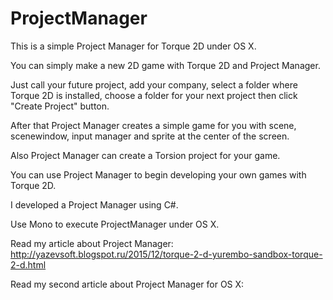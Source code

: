 # ProjectManager
This is a simple Project Manager for Torque 2D under OS X.

You can simply make a new 2D game with Torque 2D and Project Manager.

Just call your future project, add your company, select a folder where Torque 2D is installed, 
choose a folder for your next project then click "Create Project" button.

After that Project Manager creates a simple game for you with scene, scenewindow, input manager and sprite at the center of the screen.

Also Project Manager can create a Torsion project for your game.

You can use Project Manager to begin developing your own games with Torque 2D.

I developed a Project Manager using C#.

Use Mono to execute ProjectManager under OS X.

Read my article about Project Manager: http://yazevsoft.blogspot.ru/2015/12/torque-2-d-yurembo-sandbox-torque-2-d.html

Read my second article about Project Manager for OS X:
